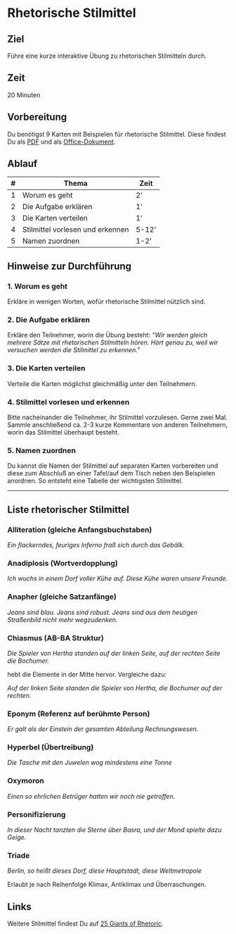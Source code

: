 
# Rhetorische Stilmittel

## Ziel

Führe eine kurze interaktive Übung zu rhetorischen Stilmitteln durch.

## Zeit

20 Minuten

## Vorbereitung

Du benötigst 9 Karten mit Beispielen für rhetorische Stilmittel. Diese findest Du als [PDF](https://github.com/krother/speech_projects/raw/master/de/workshops/Stilmittel_Karten.pdf) und als [Office-Dokument](https://github.com/krother/speech_projects/raw/master/de/workshops/Stilmittel_Karten.odt).

## Ablauf

| # | Thema | Zeit |
|---|-------|------|
| 1 | Worum es geht | 2' |
| 2 | Die Aufgabe erklären | 1' |
| 3 | Die Karten verteilen | 1' |
| 4 | Stilmittel vorlesen und erkennen | 5-12' |
| 5 | Namen zuordnen | 1-2' |

## Hinweise zur Durchführung

### 1. Worum es geht

Erkläre in wenigen Worten, wofür rhetorische Stilmittel nützlich sind.

### 2. Die Aufgabe erklären

Erkläre den Teilnehmer, worin die Übung besteht: *"Wir werden gleich mehrere Sätze mit rhetorischen Stilmitteln hören. Hört genau zu, weil wir versuchen werden die Stilmittel zu erkennen."*

### 3. Die Karten verteilen

Verteile die Karten möglichst gleichmäßig unter den Teilnehmern.

### 4. Stilmittel vorlesen und erkennen

Bitte nacheinander die Teilnehmer, ihr Stilmittel vorzulesen. Gerne zwei Mal. Sammle anschließend ca. 2-3 kurze Kommentare von anderen Teilnehmern, worin das Stilmittel überhaupt besteht.

### 5. Namen zuordnen

Du kannst die Namen der Stilmittel auf separaten Karten vorbereiten und diese zum Abschluß an einer Tafel/auf dem Tisch neben den Beispielen anordnen. So entsteht eine Tabelle der wichtigsten Stilmittel.

----

## Liste rhetorischer Stilmittel

### Alliteration (gleiche Anfangsbuchstaben)
*Ein flackerndes, feuriges Inferno fraß sich durch das Gebälk.*

### Anadiplosis (Wortverdopplung)
*Ich wuchs in einem Dorf voller Kühe auf. Diese Kühe waren unsere Freunde.*

### Anapher (gleiche Satzanfänge)
*Jeans sind blau. Jeans sind robust. Jeans sind aus dem heutigen Straßenbild nicht mehr wegzudenken.*

### Chiasmus (AB-BA Struktur)
*Die Spieler von Hertha standen auf der linken Seite, auf der rechten Seite die Bochumer.*

hebt die Elemente in der Mitte hervor. Vergleiche dazu:

*Auf der linken Seite standen die Spieler von Hertha, die Bochumer auf der rechten.*

### Eponym (Referenz auf berühmte Person)
*Er galt als der Einstein der gesamten Abteilung Rechnungswesen.*

### Hyperbel (Übertreibung)
*Die Tasche mit den Juwelen wog mindestens eine Tonne*

### Oxymoron
*Einen so ehrlichen Betrüger hatten wir noch nie getroffen.*

### Personifizierung
*In dieser Nacht tanzten die Sterne über Basra, und der Mond spielte dazu Geige.*

### Triade
*Berlin, so heißt dieses Dorf, diese Hauptstadt, diese Weltmetropole*

Erlaubt je nach Reihenfolge Klimax, Antiklimax und Überraschungen.

## Links

Weitere Stilmittel findest Du auf [25 Giants of Rhetoric](http://www.florianmueck.com/wordpress/wp-content/uploads/2014/05/25giantsofrhetoric.pdf).
